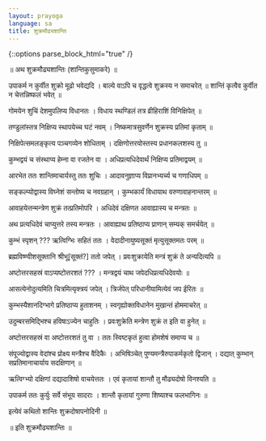 ```yaml
---
layout: prayoga
language: sa
title: शुक्रमौढ्यशान्तिः
---
```

{::options parse_block_html="true" /}

॥ अथ शुक्रमौढ्यशान्तिः (शान्तिकुसुमाकरे) ॥ 

उपाकर्म न कुर्वीत शुक्रो मूढो भवेद्यदि । 
बाल्ये वाऽपि च वृद्धत्वे शुक्रस्य न समाचरेत् ॥ 
शान्तिं कृत्वैव कुर्वीत न चेत्तन्निष्फलं भवेत् ॥

गोमयेन शुचिं देशमुपलिप्य विधानतः । 
विधाय स्थण्डिलं तत्र व्रीहिराशिं विनिक्षिपेत् ॥

तण्डुलांस्तत्र निक्षिप्य स्थापयेच्च घटं नवम् । 
निष्कमात्रसुवर्णेन शुक्रस्य प्रतिमां कृताम् ॥ 

निक्षिपेत्समलङ्कृत्य पञ्चगव्येन शोधिताम् । 
दक्षिणोत्तरयोस्तस्य प्रधानकलशस्य तु ॥ 

कुम्भद्वयं च संस्थाप्य हेम्ना वा रजतेन वा । 
अधिप्रत्यधिदेवार्थं निक्षिप्य प्रतिमाद्वयम् ॥ 

आरभेत ततः शान्तिमाचार्यस्तु ततः शुचिः । 
आदावनुज्ञाप्य विप्रानभ्यर्च्य च गणाधिपम् ॥ 

सङ्कल्प्योद्वास्य विघ्नेशं सन्तोष्य च नवग्रहान् । 
कुम्भकार्यं विधायाथ वरुणावाहनान्तरम् ॥ 

आवाहयेत्तन्मन्त्रेण शुक्रं तत्प्रतिमोपरि । 
अधिदेवं दक्षिणत आवाह्यास्य च मन्त्रतः ॥ 

अथ प्रत्यधिदेवं चाप्युत्तरे तस्य मन्त्रतः । 
आवाह्याथ प्रतिष्ठाप्य प्राणान् सम्यक् समर्चयेत् ॥ 

कुम्भं स्पृशन् ??? ऋत्विग्भिः सहितं ततः । 
वेदादीनायुष्यसूक्तं मृत्युसूक्तमतः परम् ॥ 

ब्रह्मविष्ण्वीशसूक्तानि श्रीभू[सूक्तं?] ततो जपेत् ।
प्रवःशुक्रायेति मन्त्रं शुक्रं ते अन्यदित्यपि ॥ 

अष्टोत्तरसहस्रं वाऽप्यष्टोत्तरशतं ??? । 
मन्त्रद्वयं चाथ जपेदधिप्रत्यधिदेवयोः ॥ 

आसत्येनोदुत्यमिति चित्रमित्यृक्त्रयं जपेत् । 
त्रिर्जपेत् परिधानीयामित्येवं जप ईरितः ॥ 

कुम्भस्यैशानदिग्भागे प्रतिष्ठाप्य हुताशनम् । 
स्वगृह्योक्तविधानेन मुखान्तं होममाचरेत् ॥ 

उदुम्बरसमिद्भिश्च हविषाऽज्येन चाहुतिः । 
प्रवःशुक्रेति मन्त्रेण शुक्रं त इति वा हुनेत् ॥ 

अष्टोत्तरसहस्रं वा अष्टोत्तरशतं तु वा । 
ततः स्विष्टकृतं हुत्वा होमशेषं समाप्य च ॥ 

संपूज्योद्वास्य वेदांश्च प्रोक्ष्य मन्त्रैश्च वैदिकैः । 
अभिषिञ्चेत् पुण्यमन्त्रैरुपाकर्मकृतो द्विजान् । 
दद्यात् कुम्भान् सप्रतिमानाचार्याय सदक्षिणान् ॥ 

ऋत्विग्भ्यो दक्षिणां दद्यादाशिषो वाचयेत्ततः । 
एवं कृतायां शान्तौ तु मौढ्यदोषो विनश्यति ॥ 

उपाकर्म ततः कुर्युः सर्वे संभूय सादराः । 
शान्तौ कृतायां गुरुणा शिष्याश्च फलभागिनः ॥ 

इत्येवं कथितो शान्तिः शुक्रदोषापनोदिनी ॥ 

॥ इति शुक्रमौढ्यशान्तिः ॥ 
